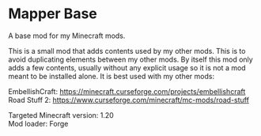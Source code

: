 # Mapper Base
 A base mod for my Minecraft mods.
 
 This is a small mod that adds contents used by my other mods. This is to avoid duplicating elements between my other mods.
 By itself this mod only adds a few contents, usually without any explicit usage so it is not a mod meant to be installed alone. It is best used with my other mods:
 
 EmbellishCraft: https://minecraft.curseforge.com/projects/embellishcraft  
 Road Stuff 2: https://www.curseforge.com/minecraft/mc-mods/road-stuff
 
 Targeted Minecraft version: 1.20  
 Mod loader: Forge
